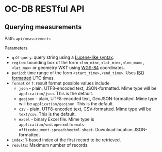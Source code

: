 # OC-DB RESTful API

## Querying measurements

Path: `api/measurements`

Parameters

* `q` or `query`: query string using a [Lucene-like syntax](https://github.com/bcdev/eocdb-server/blob/master/docs/query-syntax.md).
* `region`: bounding box of the form `<lon_min>,<lat_min>,<lon_max>,<lat_max>` 
   or geometry WKT using [WGS-84](http://spatialreference.org/ref/epsg/wgs-84/) coordinates.
* `period`: time range of the form `<start_time>,<end_time>`. 
  Uses [ISO formatted](https://en.wikipedia.org/wiki/ISO_8601) UTC times.
* `format` or `f`: result format possible values include
  - `json` - plain, UTF8-encoded text, JSON-formatted. Mime type will be `application/json`. This is the default.
  - `geojson` - plain, UTF8-encoded text, GeoJSON-formatted. Mime type will be `application/geojson`. This is the default.
  - `csv` - plain, UTF8-encoded text, CSV-formatted. Mime type will be `text/csv`. This is the default.
  - `excel` - binary Excel file. Mime type is `application/vnd.openxmlformats-officedocument.spreadsheetml.sheet`.
              Download location JSON-formatted.
* `index`: 1-based index of the first record to be retrieved.
* `results`: Maximum number of records.
